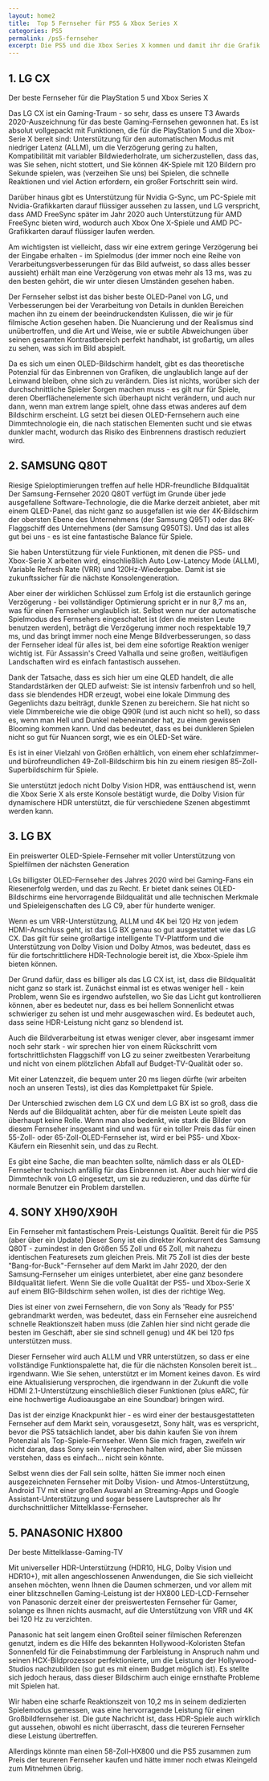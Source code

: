 ```yaml
---
layout: home2
title:  Top 5 Fernseher für PS5 & Xbox Series X
categories: PS5
permalink: /ps5-fernseher
excerpt: Die PS5 und die Xbox Series X kommen und damit ihr die Grafik auch genießen könnt, anbei die besten Fernseher für die next Gen Konsolen.
---
```


## 1. LG CX

Der beste Fernseher für die PlayStation 5 und Xbox Series X

Das LG CX ist ein Gaming-Traum - so sehr, dass es unsere T3 Awards 2020-Auszeichnung für das beste Gaming-Fernsehen gewonnen hat. Es ist absolut vollgepackt mit Funktionen, die für die PlayStation 5 und die Xbox-Serie X bereit sind: Unterstützung für den automatischen Modus mit niedriger Latenz (ALLM), um die Verzögerung gering zu halten, Kompatibilität mit variabler Bildwiederholrate, um sicherzustellen, dass das, was Sie sehen, nicht stottert, und Sie können 4K-Spiele mit 120 Bildern pro Sekunde spielen, was (verzeihen Sie uns) bei Spielen, die schnelle Reaktionen und viel Action erfordern, ein großer Fortschritt sein wird.

Darüber hinaus gibt es Unterstützung für Nvidia G-Sync, um PC-Spiele mit Nvidia-Grafikkarten darauf flüssiger aussehen zu lassen, und LG verspricht, dass AMD FreeSync später im Jahr 2020 auch Unterstützung für AMD FreeSync bieten wird, wodurch auch Xbox One X-Spiele und AMD PC-Grafikkarten darauf flüssiger laufen werden.

Am wichtigsten ist vielleicht, dass wir eine extrem geringe Verzögerung bei der Eingabe erhalten - im Spielmodus (der immer noch eine Reihe von Verarbeitungsverbesserungen für das Bild aufweist, so dass alles besser aussieht) erhält man eine Verzögerung von etwas mehr als 13 ms, was zu den besten gehört, die wir unter diesen Umständen gesehen haben.

Der Fernseher selbst ist das bisher beste OLED-Panel von LG, und Verbesserungen bei der Verarbeitung von Details in dunklen Bereichen machen ihn zu einem der beeindruckendsten Kulissen, die wir je für filmische Action gesehen haben. Die Nuancierung und der Realismus sind unübertroffen, und die Art und Weise, wie er subtile Abweichungen über seinen gesamten Kontrastbereich perfekt handhabt, ist großartig, um alles zu sehen, was sich im Bild abspielt.

Da es sich um einen OLED-Bildschirm handelt, gibt es das theoretische Potenzial für das Einbrennen von Grafiken, die unglaublich lange auf der Leinwand bleiben, ohne sich zu verändern. Dies ist nichts, worüber sich der durchschnittliche Spieler Sorgen machen muss - es gilt nur für Spiele, deren Oberflächenelemente sich überhaupt nicht verändern, und auch nur dann, wenn man extrem lange spielt, ohne dass etwas anderes auf dem Bildschirm erscheint. LG setzt bei diesen OLED-Fernsehern auch eine Dimmtechnologie ein, die nach statischen Elementen sucht und sie etwas dunkler macht, wodurch das Risiko des Einbrennens drastisch reduziert wird.

## 2. SAMSUNG Q80T

Riesige Spieloptimierungen treffen auf helle HDR-freundliche Bildqualität
Der Samsung-Fernseher 2020 Q80T verfügt im Grunde über jede ausgefallene Software-Technologie, die die Marke derzeit anbietet, aber mit einem QLED-Panel, das nicht ganz so ausgefallen ist wie der 4K-Bildschirm der obersten Ebene des Unternehmens (der Samsung Q95T) oder das 8K-Flaggschiff des Unternehmens (der Samsung Q950TS). Und das ist alles gut bei uns - es ist eine fantastische Balance für Spiele.

Sie haben Unterstützung für viele Funktionen, mit denen die PS5- und Xbox-Serie X arbeiten wird, einschließlich Auto Low-Latency Mode (ALLM), Variable Refresh Rate (VRR) und 120Hz-Wiedergabe. Damit ist sie zukunftssicher für die nächste Konsolengeneration.

Aber einer der wirklichen Schlüssel zum Erfolg ist die erstaunlich geringe Verzögerung - bei vollständiger Optimierung spricht er in nur 8,7 ms an, was für einen Fernseher unglaublich ist. Selbst wenn nur der automatische Spielmodus des Fernsehers eingeschaltet ist (den die meisten Leute benutzen werden), beträgt die Verzögerung immer noch respektable 19,7 ms, und das bringt immer noch eine Menge Bildverbesserungen, so dass der Fernseher ideal für alles ist, bei dem eine sofortige Reaktion weniger wichtig ist. Für Assassin's Creed Valhalla und seine großen, weitläufigen Landschaften wird es einfach fantastisch aussehen.

Dank der Tatsache, dass es sich hier um eine QLED handelt, die alle Standardstärken der QLED aufweist: Sie ist intensiv farbenfroh und so hell, dass sie blendendes HDR erzeugt, wobei eine lokale Dimmung des Gegenlichts dazu beiträgt, dunkle Szenen zu bereichern. Sie hat nicht so viele Dimmbereiche wie die obige Q90R (und ist auch nicht so hell), so dass es, wenn man Hell und Dunkel nebeneinander hat, zu einem gewissen Blooming kommen kann. Und das bedeutet, dass es bei dunkleren Spielen nicht so gut für Nuancen sorgt, wie es ein OLED-Set wäre.

Es ist in einer Vielzahl von Größen erhältlich, von einem eher schlafzimmer- und bürofreundlichen 49-Zoll-Bildschirm bis hin zu einem riesigen 85-Zoll-Superbildschirm für Spiele. 

Sie unterstützt jedoch nicht Dolby Vision HDR, was enttäuschend ist, wenn die Xbox Serie X als erste Konsole bestätigt wurde, die Dolby Vision für dynamischere HDR unterstützt, die für verschiedene Szenen abgestimmt werden kann.

## 3. LG BX
Ein preiswerter OLED-Spiele-Fernseher mit voller Unterstützung von Spielfilmen der nächsten Generation

LGs billigster OLED-Fernseher des Jahres 2020 wird bei Gaming-Fans ein Riesenerfolg werden, und das zu Recht. Er bietet dank seines OLED-Bildschirms eine hervorragende Bildqualität und alle technischen Merkmale und Spieleigenschaften des LG C9, aber für hunderte weniger.

Wenn es um VRR-Unterstützung, ALLM und 4K bei 120 Hz von jedem HDMI-Anschluss geht, ist das LG BX genau so gut ausgestattet wie das LG CX. Das gilt für seine großartige intelligente TV-Plattform und die Unterstützung von Dolby Vision und Dolby Atmos, was bedeutet, dass es für die fortschrittlichere HDR-Technologie bereit ist, die Xbox-Spiele ihm bieten können.

Der Grund dafür, dass es billiger als das LG CX ist, ist, dass die Bildqualität nicht ganz so stark ist. Zunächst einmal ist es etwas weniger hell - kein Problem, wenn Sie es irgendwo aufstellen, wo Sie das Licht gut kontrollieren können, aber es bedeutet nur, dass es bei hellem Sonnenlicht etwas schwieriger zu sehen ist und mehr ausgewaschen wird. Es bedeutet auch, dass seine HDR-Leistung nicht ganz so blendend ist.

Auch die Bildverarbeitung ist etwas weniger clever, aber insgesamt immer noch sehr stark - wir sprechen hier von einem Rückschritt vom fortschrittlichsten Flaggschiff von LG zu seiner zweitbesten Verarbeitung und nicht von einem plötzlichen Abfall auf Budget-TV-Qualität oder so.

Mit einer Latenzzeit, die bequem unter 20 ms liegen dürfte (wir arbeiten noch an unseren Tests), ist dies das Komplettpaket für Spiele.

Der Unterschied zwischen dem LG CX und dem LG BX ist so groß, dass die Nerds auf die Bildqualität achten, aber für die meisten Leute spielt das überhaupt keine Rolle. Wenn man also bedenkt, wie stark die Bilder von diesem Fernseher insgesamt sind und was für ein toller Preis das für einen 55-Zoll- oder 65-Zoll-OLED-Fernseher ist, wird er bei PS5- und Xbox-Käufern ein Riesenhit sein, und das zu Recht.

Es gibt eine Sache, die man beachten sollte, nämlich dass er als OLED-Fernseher technisch anfällig für das Einbrennen ist. Aber auch hier wird die Dimmtechnik von LG eingesetzt, um sie zu reduzieren, und das dürfte für normale Benutzer ein Problem darstellen.

## 4. SONY XH90/X90H

Ein Fernseher mit fantastischem Preis-Leistungs Qualität. Bereit für die PS5 (aber über ein Update)
Dieser Sony ist ein direkter Konkurrent des Samsung Q80T - zumindest in den Größen 55 Zoll und 65 Zoll, mit nahezu identischen Featuresets zum gleichen Preis. Mit 75 Zoll ist dies der beste "Bang-for-Buck"-Fernseher auf dem Markt im Jahr 2020, der den Samsung-Fernseher um einiges unterbietet, aber eine ganz besondere Bildqualität liefert. Wenn Sie die volle Qualität der PS5- und Xbox-Serie X auf einem BIG-Bildschirm sehen wollen, ist dies der richtige Weg.

Dies ist einer von zwei Fernsehern, die von Sony als 'Ready for PS5' gebrandmarkt werden, was bedeutet, dass ein Fernseher eine ausreichend schnelle Reaktionszeit haben muss (die Zahlen hier sind nicht gerade die besten im Geschäft, aber sie sind schnell genug) und 4K bei 120 fps unterstützen muss.

Dieser Fernseher wird auch ALLM und VRR unterstützen, so dass er eine vollständige Funktionspalette hat, die für die nächsten Konsolen bereit ist... irgendwann. Wie Sie sehen, unterstützt er im Moment keines davon. Es wird eine Aktualisierung versprochen, die irgendwann in der Zukunft die volle HDMI 2.1-Unterstützung einschließlich dieser Funktionen (plus eARC, für eine hochwertige Audioausgabe an eine Soundbar) bringen wird.

Das ist der einzige Knackpunkt hier - es wird einer der bestausgestatteten Fernseher auf dem Markt sein, vorausgesetzt, Sony hält, was es verspricht, bevor die PS5 tatsächlich landet, aber bis dahin kaufen Sie von ihrem Potenzial als Top-Spiele-Fernseher. Wenn Sie mich fragen, zweifeln wir nicht daran, dass Sony sein Versprechen halten wird, aber Sie müssen verstehen, dass es einfach... nicht sein könnte.

Selbst wenn dies der Fall sein sollte, hätten Sie immer noch einen ausgezeichneten Fernseher mit Dolby Vision- und Atmos-Unterstützung, Android TV mit einer großen Auswahl an Streaming-Apps und Google Assistant-Unterstützung und sogar bessere Lautsprecher als Ihr durchschnittlicher Mittelklasse-Fernseher.

## 5. PANASONIC HX800

Der beste Mittelklasse-Gaming-TV

Mit universeller HDR-Unterstützung (HDR10, HLG, Dolby Vision und HDR10+), mit allen angeschlossenen Anwendungen, die Sie sich vielleicht ansehen möchten, wenn Ihnen die Daumen schmerzen, und vor allem mit einer blitzschnellen Gaming-Leistung ist der HX800 LED-LCD-Fernseher von Panasonic derzeit einer der preiswertesten Fernseher für Gamer, solange es Ihnen nichts ausmacht, auf die Unterstützung von VRR und 4K bei 120 Hz zu verzichten.

Panasonic hat seit langem einen Großteil seiner filmischen Referenzen genutzt, indem es die Hilfe des bekannten Hollywood-Koloristen Stefan Sonnenfeld für die Feinabstimmung der Farbleistung in Anspruch nahm und seinen HCX-Bildprozessor perfektionierte, um die Leistung der Hollywood-Studios nachzubilden (so gut es mit einem Budget möglich ist). Es stellte sich jedoch heraus, dass dieser Bildschirm auch einige ernsthafte Probleme mit Spielen hat.

Wir haben eine scharfe Reaktionszeit von 10,2 ms in seinem dedizierten Spielemodus gemessen, was eine hervorragende Leistung für einen Großbildfernseher ist. Die gute Nachricht ist, dass HDR-Spiele auch wirklich gut aussehen, obwohl es nicht überrascht, dass die teureren Fernseher diese Leistung übertreffen.

Allerdings könnte man einen 58-Zoll-HX800 und die PS5 zusammen zum Preis der teureren Fernseher kaufen und hätte immer noch etwas Kleingeld zum Mitnehmen übrig.

